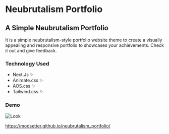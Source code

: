 # Neubrutalism Portfolio
## A Simple Neubrutalism Portfolio

It is a simple neubrutalism-style portfolio website theme to create a visually appealing and responsive portfolio to showcases your achievements. Check it out and give feedback.

### Technology Used
- Next.Js ✨
- Animate.css ✨
- AOS.css ✨
- Tailwind.css ✨

### Demo 
![Look](https://i.ibb.co/FJNyksZ/screencapture-modsetter-github-io-neubrutalism-portfolio-2024-01-20-20-06-39.png)

https://modsetter.github.io/neubrutalism_portfolio/